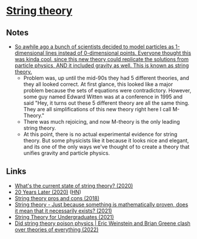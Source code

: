 # [String theory](http://en.wikipedia.org/wiki/String_theory)

## Notes

- [So awhile ago a bunch of scientists decided to model particles as 1-dimensional lines instead of 0-dimensional points. Everyone thought this was kinda cool, since this new theory could replicate the solutions from particle physics, AND it included gravity as well. This is known as string theory.](https://www.reddit.com/r/explainlikeimfive/comments/2i6tia/eli5_what_exactly_is_the_mtheory/)
  - Problem was, up until the mid-90s they had 5 different theories, and they all looked correct. At first glance, this looked like a major problem because the sets of equations were contradictory. However, some guy named Edward Witten was at a conference in 1995 and said "Hey, it turns out these 5 different theory are all the same thing. They are all simplifications of this new theory right here I call M-Theory."
  - There was much rejoicing, and now M-theory is the only leading string theory.
  - At this point, there is no actual experimental evidence for string theory. But some physicists like it because it looks nice and elegant, and its one of the only ways we've thought of to create a theory that unifies gravity and particle physics.

## Links

- [What's the current state of string theory? (2020)](https://www.reddit.com/r/AskPhysics/comments/gxwowd/whats_the_current_state_of_string_theory/)
- [20 Years Later (2020)](https://www.math.columbia.edu/~woit/wordpress/?p=12069) ([HN](https://news.ycombinator.com/item?id=25573989))
- [String theory pros and cons (2018)](https://www.youtube.com/watch?v=6RQ6ugMWZ0c)
- [String theory - Just because something is mathematically proven, does it mean that it necessarily exists? (2021)](https://www.reddit.com/r/AskPhysics/comments/lswlh2/string_theory_just_because_something_is/)
- [String Theory for Undergraduates (2021)](http://www.mit.edu/~lindrew/8.251.pdf)
- [Did string theory poison physics | Eric Weinstein and Brian Greene clash over theories of everything (2022)](https://www.youtube.com/watch?v=hyFMB1xfePw)